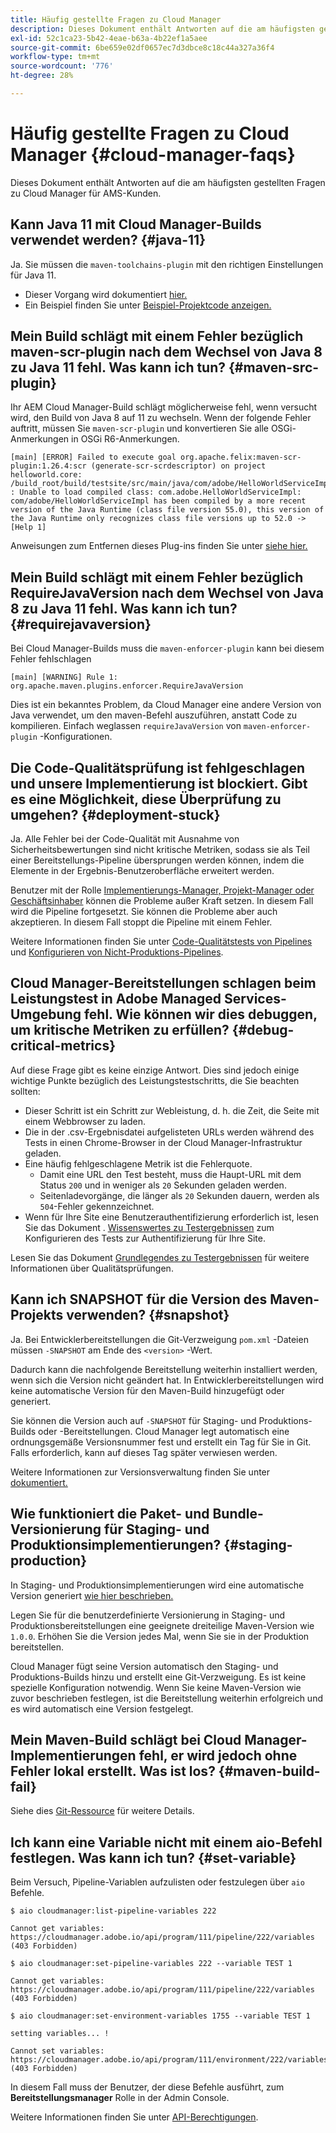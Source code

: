 ```yaml
---
title: Häufig gestellte Fragen zu Cloud Manager
description: Dieses Dokument enthält Antworten auf die am häufigsten gestellten Fragen zu Cloud Manager für AMS-Kunden.
exl-id: 52c1ca23-5b42-4eae-b63a-4b22ef1a5aee
source-git-commit: 6be659e02df0657ec7d3dbce8c18c44a327a36f4
workflow-type: tm+mt
source-wordcount: '776'
ht-degree: 28%

---
```



# Häufig gestellte Fragen zu Cloud Manager {#cloud-manager-faqs}

Dieses Dokument enthält Antworten auf die am häufigsten gestellten Fragen zu Cloud Manager für AMS-Kunden.

## Kann Java 11 mit Cloud Manager-Builds verwendet werden? {#java-11}

Ja. Sie müssen die `maven-toolchains-plugin` mit den richtigen Einstellungen für Java 11.

* Dieser Vorgang wird dokumentiert [hier.](/help/getting-started/using-the-wizard.md)
* Ein Beispiel finden Sie unter [Beispiel-Projektcode anzeigen.](https://github.com/adobe/aem-guides-wknd/commit/6cb5238cb6b932735dcf91b21b0d835ae3a7fe75)

## Mein Build schlägt mit einem Fehler bezüglich maven-scr-plugin nach dem Wechsel von Java 8 zu Java 11 fehl. Was kann ich tun? {#maven-src-plugin}

Ihr AEM Cloud Manager-Build schlägt möglicherweise fehl, wenn versucht wird, den Build von Java 8 auf 11 zu wechseln. Wenn der folgende Fehler auftritt, müssen Sie `maven-scr-plugin` und konvertieren Sie alle OSGi-Anmerkungen in OSGi R6-Anmerkungen.

```text
[main] [ERROR] Failed to execute goal org.apache.felix:maven-scr-plugin:1.26.4:scr (generate-scr-scrdescriptor) on project helloworld.core: /build_root/build/testsite/src/main/java/com/adobe/HelloWorldServiceImpl.java : Unable to load compiled class: com.adobe.HelloWorldServiceImpl: com/adobe/HelloWorldServiceImpl has been compiled by a more recent version of the Java Runtime (class file version 55.0), this version of the Java Runtime only recognizes class file versions up to 52.0 -> [Help 1]
```

Anweisungen zum Entfernen dieses Plug-ins finden Sie unter [siehe hier.](https://cqdump.wordpress.com/2019/01/03/from-scr-annotations-to-osgi-annotations/)

## Mein Build schlägt mit einem Fehler bezüglich RequireJavaVersion nach dem Wechsel von Java 8 zu Java 11 fehl. Was kann ich tun? {#requirejavaversion}

Bei Cloud Manager-Builds muss die `maven-enforcer-plugin` kann bei diesem Fehler fehlschlagen

```text
[main] [WARNING] Rule 1: org.apache.maven.plugins.enforcer.RequireJavaVersion
```

Dies ist ein bekanntes Problem, da Cloud Manager eine andere Version von Java verwendet, um den maven-Befehl auszuführen, anstatt Code zu kompilieren. Einfach weglassen `requireJavaVersion` von `maven-enforcer-plugin` -Konfigurationen.

## Die Code-Qualitätsprüfung ist fehlgeschlagen und unsere Implementierung ist blockiert. Gibt es eine Möglichkeit, diese Überprüfung zu umgehen? {#deployment-stuck}

Ja. Alle Fehler bei der Code-Qualität mit Ausnahme von Sicherheitsbewertungen sind nicht kritische Metriken, sodass sie als Teil einer Bereitstellungs-Pipeline übersprungen werden können, indem die Elemente in der Ergebnis-Benutzeroberfläche erweitert werden.

Benutzer mit der Rolle [Implementierungs-Manager, Projekt-Manager oder Geschäftsinhaber](/help/requirements/users-and-roles.md#role-definitions) können die Probleme außer Kraft setzen. In diesem Fall wird die Pipeline fortgesetzt. Sie können die Probleme aber auch akzeptieren. In diesem Fall stoppt die Pipeline mit einem Fehler.

Weitere Informationen finden Sie unter [Code-Qualitätstests von Pipelines](/help/using/code-quality-testing.md#three-tier-gates-while-running-a-pipeline) und [Konfigurieren von Nicht-Produktions-Pipelines](/help/using/non-production-pipelines.md#understanding-the-flow).

## Cloud Manager-Bereitstellungen schlagen beim Leistungstest in Adobe Managed Services-Umgebung fehl. Wie können wir dies debuggen, um kritische Metriken zu erfüllen? {#debug-critical-metrics}

Auf diese Frage gibt es keine einzige Antwort. Dies sind jedoch einige wichtige Punkte bezüglich des Leistungstestschritts, die Sie beachten sollten:

* Dieser Schritt ist ein Schritt zur Webleistung, d. h. die Zeit, die Seite mit einem Webbrowser zu laden.
* Die in der .csv-Ergebnisdatei aufgelisteten URLs werden während des Tests in einen Chrome-Browser in der Cloud Manager-Infrastruktur geladen.
* Eine häufig fehlgeschlagene Metrik ist die Fehlerquote.
   * Damit eine URL den Test besteht, muss die Haupt-URL mit dem Status `200` und in weniger als `20` Sekunden geladen werden.
   * Seitenladevorgänge, die länger als `20` Sekunden dauern, werden als `504`-Fehler gekennzeichnet.
* Wenn für Ihre Site eine Benutzerauthentifizierung erforderlich ist, lesen Sie das Dokument . [Wissenswertes zu Testergebnissen](/help/using/code-quality-testing.md#authenticated-performance-testing) zum Konfigurieren des Tests zur Authentifizierung für Ihre Site.

Lesen Sie das Dokument [Grundlegendes zu Testergebnissen](/help/using/code-quality-testing.md) für weitere Informationen über Qualitätsprüfungen.

## Kann ich SNAPSHOT für die Version des Maven-Projekts verwenden? {#snapshot}

Ja. Bei Entwicklerbereitstellungen die Git-Verzweigung `pom.xml` -Dateien müssen `-SNAPSHOT` am Ende des `<version>` -Wert.

Dadurch kann die nachfolgende Bereitstellung weiterhin installiert werden, wenn sich die Version nicht geändert hat. In Entwicklerbereitstellungen wird keine automatische Version für den Maven-Build hinzugefügt oder generiert.

Sie können die Version auch auf `-SNAPSHOT` für Staging- und Produktions-Builds oder -Bereitstellungen. Cloud Manager legt automatisch eine ordnungsgemäße Versionsnummer fest und erstellt ein Tag für Sie in Git. Falls erforderlich, kann auf dieses Tag später verwiesen werden.

Weitere Informationen zur Versionsverwaltung finden Sie unter [dokumentiert.](https://experienceleague.adobe.com/docs/experience-manager-cloud-service/content/implementing/using-cloud-manager/managing-code/project-version-handling.html)

## Wie funktioniert die Paket- und Bundle-Versionierung für Staging- und Produktionsimplementierungen? {#staging-production}

In Staging- und Produktionsimplementierungen wird eine automatische Version generiert [wie hier beschrieben.](/help/managing-code/maven-project-version.md)

Legen Sie für die benutzerdefinierte Versionierung in Staging- und Produktionsbereitstellungen eine geeignete dreiteilige Maven-Version wie `1.0.0`. Erhöhen Sie die Version jedes Mal, wenn Sie sie in der Produktion bereitstellen.

Cloud Manager fügt seine Version automatisch den Staging- und Produktions-Builds hinzu und erstellt eine Git-Verzweigung. Es ist keine spezielle Konfiguration notwendig. Wenn Sie keine Maven-Version wie zuvor beschrieben festlegen, ist die Bereitstellung weiterhin erfolgreich und es wird automatisch eine Version festgelegt.

## Mein Maven-Build schlägt bei Cloud Manager-Implementierungen fehl, er wird jedoch ohne Fehler lokal erstellt. Was ist los? {#maven-build-fail}

Siehe dies [Git-Ressource](https://github.com/cqsupport/cloud-manager/blob/main/cm-build-step-fails.md) für weitere Details.

## Ich kann eine Variable nicht mit einem aio-Befehl festlegen. Was kann ich tun? {#set-variable}

Beim Versuch, Pipeline-Variablen aufzulisten oder festzulegen über `aio` Befehle.

```shell
$ aio cloudmanager:list-pipeline-variables 222

Cannot get variables: https://cloudmanager.adobe.io/api/program/111/pipeline/222/variables (403 Forbidden)

$ aio cloudmanager:set-pipeline-variables 222 --variable TEST 1

Cannot get variables: https://cloudmanager.adobe.io/api/program/111/pipeline/222/variables (403 Forbidden)

$ aio cloudmanager:set-environment-variables 1755 --variable TEST 1

setting variables... !

Cannot set variables: https://cloudmanager.adobe.io/api/program/111/environment/222/variables (403 Forbidden)
```

In diesem Fall muss der Benutzer, der diese Befehle ausführt, zum **Bereitstellungsmanager** Rolle in der Admin Console.

Weitere Informationen finden Sie unter [API-Berechtigungen](https://developer.adobe.com/experience-cloud/cloud-manager/guides/getting-started/permissions/).
